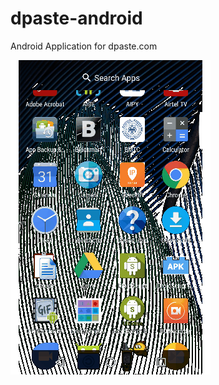 # dpaste-android
Android Application for dpaste.com

![ScreenShot]( https://github.com/gauravssnl/dpaste-android/blob/master/20180329_124139.gif )
